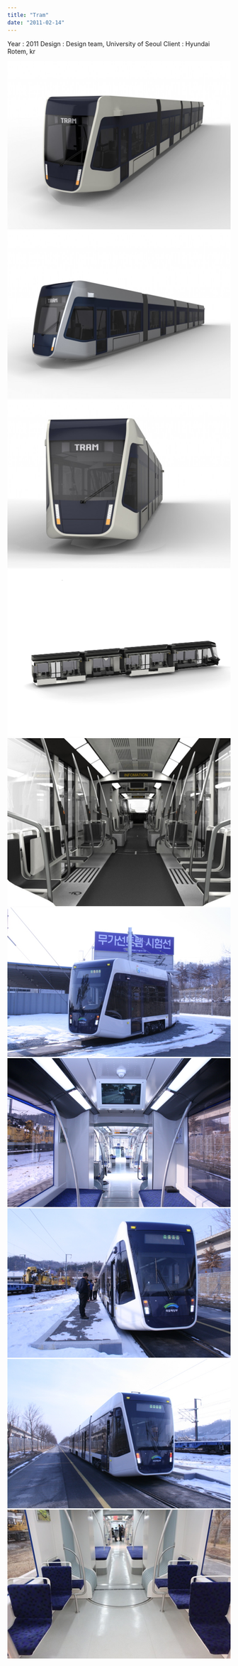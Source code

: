 ```yaml
---
title: "Tram"
date: "2011-02-14"
---
```


Year : 2011 
Design : Design team, University of Seoul 
Client : Hyundai Rotem, kr

![](/photo/make/Tram-1.jpg)
![](/photo/make/Tram-2.jpg)
![](/photo/make/Tram-3.jpg)
![](/photo/make/Tram-4.jpg)
![](/photo/make/Tram-5.jpg)
![](/photo/make/Tram-6.jpg)
![](/photo/make/Tram-7.jpg)
![](/photo/make/Tram-8.jpg)
![](/photo/make/Tram-9.jpg)
![](/photo/make/Tram-10.jpg)